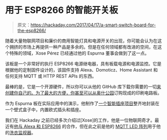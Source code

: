 # 用于 ESP8266 的智能开关板

> 原文：<https://hackaday.com/2017/04/17/a-smart-switch-board-for-the-esp8266/>

随着大量物联网项目和廉价的商用智能灯具和电源开关的出现，你可能会认为在这个拥挤的市场上再提供一种产品是多余的。但是在任何领域都有改进的空间，在这个特殊的领域，Xose Pérez 已经通过他的 Espurna 董事会做到了这一点。

该板是一个非常好的执行 ESP8266 电源继电器，具有板载电源和电源监控。它是根据他的定制固件设计的，该固件支持 Alexa、Domoticz、Home Assistant 和任何支持 MQTT 或 HTTP REST APIs 的东西。

最棒的是，它是一个开源硬件，所以你可以从他的 GitHub 库下载你需要的一切[来创建你自己的。为了最大的方便，你甚至可以](https://github.com/xoseperez/espurna-board)[从奥什公园](https://oshpark.com/shared_projects/CrcD9Wsy)订购现成的印刷电路板。

作为 Espurna 板在实际应用中的演示，他制作了[一个智能插座项目](http://tinkerman.cat/espurna-smart-socket/)整齐地封装在一个壁式盒子中，内置欧式插头和插座。

我们在 Hackaday 之前已经多次介绍过[Xose]的工作，他是一位物联网奇才。最近有[他与 Alexa 和 ESP8266](http://hackaday.com/2016/11/23/alexa-make-my-esp8266-do-something/) 的合作，但在此之前是他的 [MQTT LED 阵列](http://hackaday.com/2016/10/11/64x16-led-mqtt-laundry-display/)用于他的[洗衣监视器](http://hackaday.com/2016/08/01/your-laundry-is-done/)。